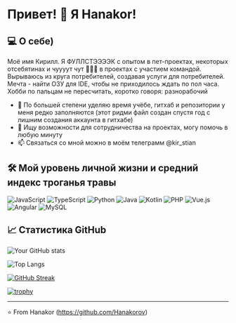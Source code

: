 # Привет! 👋 Я Hanakor!


## 💻 О себе)
Моё имя Кирилл. Я ФУЛЛСТЭЭЭЭК с опытом в пет-проектах, некоторых отсебятинах и чуууут чут 🤏🤏🤏 в проектах с участием командой. Вырываюсь из круга потребителей, создавая услуги для потребителей. Мечта - найти ОЗУ для IDE, чтобы не приходилось ждать по пол часа. Хобби по пальцам не пересчитать, коротко говоря: разнорабочий


- 🌱 По большей степени уделяю время учёбе, гитхаб и репозитории у меня редко заполняются (этот ридми файл создан спустя год с лишним создания аккаунта в гитхабе)
- 👯 Ищу возможности для сотрудничества на проектах, могу помочь в любую минуту
- 📫 Связаться со мной можно в моём телеграмм @kir_stian


## 🛠️ Мой уровень личной жизни и средний индекс троганья травы
![JavaScript](https://img.shields.io/badge/JavaScript-323330?style=for-the-badge&logo=javascript&logoColor=F7DF1E) ![TypeScript](https://img.shields.io/badge/TypeScript-007ACC?style=for-the-badge&logo=typescript&logoColor=white) ![Python](https://img.shields.io/badge/Python-14354C?style=for-the-badge&logo=python&logoColor=white) ![Java](https://img.shields.io/badge/Java-007396?style=for-the-badge&logo=java&logoColor=white) ![Kotlin](https://img.shields.io/badge/Kotlin-0095D5?style=for-the-badge&logo=kotlin&logoColor=white) ![PHP](https://img.shields.io/badge/PHP-777BB4?style=for-the-badge&logo=php&logoColor=white) ![Vue.js](https://img.shields.io/badge/Vue.js-35495E?style=for-the-badge&logo=vue.js&logoColor=4FC08D) ![Angular](https://img.shields.io/badge/Angular-DD0031?style=for-the-badge&logo=angular&logoColor=white) ![MySQL](https://img.shields.io/badge/MySQL-005C84?style=for-the-badge&logo=mysql&logoColor=white)



## 📈 Статистика GitHub
![Your GitHub stats](https://github-readme-stats.vercel.app/api?username=Hanakor&show_icons=true&theme=radical)


![Top Langs](https://github-readme-stats.vercel.app/api/top-langs/?username=Hanakor&layout=compact&theme=radical)


[![GitHub Streak](https://github-readme-streak-stats.herokuapp.com/?user=Hanakor&theme=radical)](https://git.io/streak-stats)


[![trophy](https://github-profile-trophy.vercel.app/?username=Hanakor&theme=onedark)](https://github.com/ryo-ma/github-profile-trophy)



---

⭐️ From Hanakor (https://github.com/Hanakorov)
